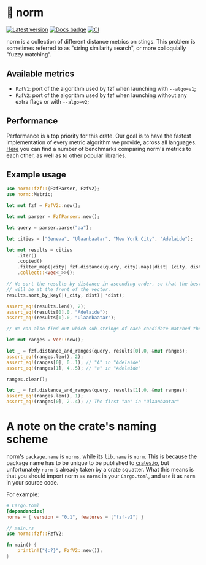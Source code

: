 # 📐 norm

[![Latest version]](https://crates.io/crates/norms)
[![Docs badge]][docs]
[![CI]](https://github.com/nomad/norm/actions)

[Latest version]: https://img.shields.io/crates/v/norms.svg
[Docs badge]: https://docs.rs/norms/badge.svg
[CI]: https://github.com/nomad/norm/actions/workflows/ci.yml/badge.svg

norm is a collection of different distance metrics on stings. This problem is
sometimes referred to as "string similarity search", or more colloquially
"fuzzy matching".

## Available metrics

- `FzfV1`: port of the algorithm used by fzf when launching with `--algo=v1`;
- `FzfV2`: port of the algorithm used by fzf when launching without any extra
  flags or with `--algo=v2`;

## Performance

Performance is a top priority for this crate. Our goal is to have the fastest
implementation of every metric algorithm we provide, across all languages.
[Here][bench] you can find a number of benchmarks comparing norm's metrics to
each other, as well as to other popular libraries.

## Example usage

```rust
use norm::fzf::{FzfParser, FzfV2};
use norm::Metric;

let mut fzf = FzfV2::new();

let mut parser = FzfParser::new();

let query = parser.parse("aa");

let cities = ["Geneva", "Ulaanbaatar", "New York City", "Adelaide"];

let mut results = cities
    .iter()
    .copied()
    .filter_map(|city| fzf.distance(query, city).map(|dist| (city, dist)))
    .collect::<Vec<_>>();

// We sort the results by distance in ascending order, so that the best match
// will be at the front of the vector.
results.sort_by_key(|(_city, dist)| *dist);

assert_eq!(results.len(), 2);
assert_eq!(results[0].0, "Adelaide");
assert_eq!(results[1].0, "Ulaanbaatar");

// We can also find out which sub-strings of each candidate matched the query.

let mut ranges = Vec::new();

let _ = fzf.distance_and_ranges(query, results[0].0, &mut ranges);
assert_eq!(ranges.len(), 2);
assert_eq!(ranges[0], 0..1); // "A" in "Adelaide"
assert_eq!(ranges[1], 4..5); // "a" in "Adelaide"

ranges.clear();

let _ = fzf.distance_and_ranges(query, results[1].0, &mut ranges);
assert_eq!(ranges.len(), 1);
assert_eq!(ranges[0], 2..4); // The first "aa" in "Ulaanbaatar"
```

# A note on the crate's naming scheme

norm's `package.name` is `norms`, while its `lib.name` is `norm`. This is
because the package name has to be unique to be published to [crates.io], but
unfortunately `norm` is already taken by a crate squatter.
What this means is that you should import norm as `norms` in your `Cargo.toml`,
and `use` it as `norm` in your source code.

For example:

```toml
# Cargo.toml
[dependencies]
norms = { version = "0.1", features = ["fzf-v2"] }
```

```rust
// main.rs
use norm::fzf::FzfV2;

fn main() {
    println!("{:?}", FzfV2::new());
}
```

[bench]: https://github.com/noib3/fuzzy-benches
[crates.io]: https://crates.io
[docs]: https://docs.rs/norms
